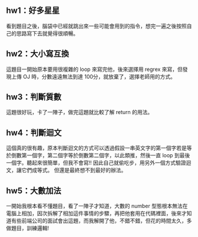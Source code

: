 ## hw1：好多星星
看到題目之後，腦袋中已經就跳出來一些可能會用到的指令，想完一遍之後按照自己的思路寫下去就覺得很順暢。

## hw2：大小寫互換
這題目一開始原本要用很複雜的 loop 來寫完他，後來選擇用 regrex 來寫，但發現上傳 OJ 時，分數遠遠無法到達 100分，就放棄了，選擇老師用的方式。

## hw3：判斷質數
這題很好玩，卡了一陣子，做完這題就比較了解 return 的用法。

## hw4：判斷迴文
這個真的很有趣，原本判斷迴文的方式可以透過假設一串英文字的第一個字若是等於倒數第一個字，第二個字等於倒數第二個字，以此類推，然後一直 loop 到最後一個字。聽起來很簡單，但我不會寫!! 因此自己就偷吃步，用另外一個方式驗證迴文，讓它們成等式。 但還是最終想不到最好的辦法。

## hw5：大數加法
一開始我根本看不懂題目，看了一陣子才知道，大數的 number 型態根本無法在電腦上相加，因次拆解了相加這件事情的步驟，再把他套用在代碼裡面，後來才知道有些前端公司的面試會出這題，而我解開了他，不錯不錯，但花的時間太久，多做題目，訓練邏輯!
